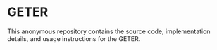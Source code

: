 # GETER


This anonymous repository contains the source code, implementation details, and usage instructions for the GETER.
